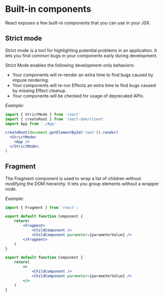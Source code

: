 # Built-in components

React exposes a few built-in components that you can use in your JSX.

## Strict mode

Strict mode is a tool for highlighting potential problems in an application. It lets you find common bugs in your components early during development.

Strict Mode enables the following development-only behaviors:
- Your components will re-render an extra time to find bugs caused by impure rendering.
- Your components will re-run Effects an extra time to find bugs caused by missing Effect cleanup.
- Your components will be checked for usage of deprecated APIs.

*Example:*

```jsx
import { StrictMode } from 'react'
import { createRoot } from 'react-dom/client'
import App from './App'

createRoot(document.getElementById('root')).render(
  <StrictMode>
    <App />
  </StrictMode>,
)
```

## Fragment

The Fragment component is used to wrap a list of children without modifying the DOM hierarchy. It lets you group elements without a wrapper node.

*Example:*

```jsx
import { Fragment } from 'react';

export default function Component {
    return(
        <Fragment>
            <ChildComponent />
            <ChildComponent parameter={parameterValue} />
        </Fragment>
    )
}
```
```jsx
export default function Component {
    return(
        <>
            <ChildComponent />
            <ChildComponent parameter={parameterValue} />
        </>
    )
}
```